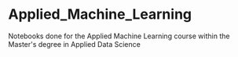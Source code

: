 # Applied_Machine_Learning
Notebooks done for the Applied Machine Learning course within the Master's  degree in Applied Data Science
